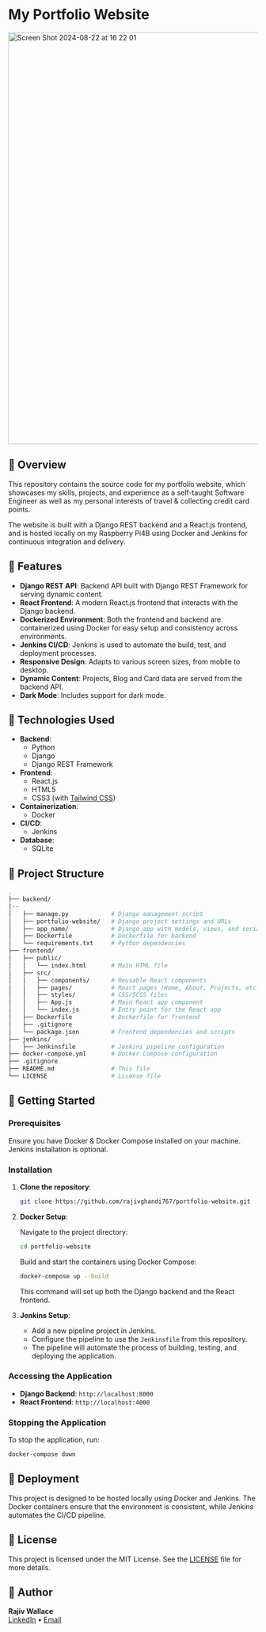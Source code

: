 # My Portfolio Website

<img width="831" alt="Screen Shot 2024-08-22 at 16 22 01" src="https://github.com/user-attachments/assets/3cb885c3-b298-4d47-b10a-935ac35e1763">

## 🚀 Overview

This repository contains the source code for my portfolio website, which showcases my skills, projects, and experience as a self-taught Software Engineer as well as my personal interests of travel & collecting credit card points.

The website is built with a Django REST backend and a React.js frontend, and is hosted locally on my Raspberry Pi4B using Docker and Jenkins for continuous integration and delivery.

## 🌟 Features

- **Django REST API**: Backend API built with Django REST Framework for serving dynamic content.
- **React Frontend**: A modern React.js frontend that interacts with the Django backend.
- **Dockerized Environment**: Both the frontend and backend are containerized using Docker for easy setup and consistency across environments.
- **Jenkins CI/CD**: Jenkins is used to automate the build, test, and deployment processes.
- **Responsive Design**: Adapts to various screen sizes, from mobile to desktop.
- **Dynamic Content**: Projects, Blog and Card data are served from the backend API.
- **Dark Mode**: Includes support for dark mode.

## 🔧 Technologies Used

- **Backend**:
  - Python
  - Django
  - Django REST Framework
- **Frontend**:
  - React.js
  - HTML5
  - CSS3 (with [Tailwind CSS](https://tailwindcss.com/))
- **Containerization**:
  - Docker
- **CI/CD**:
  - Jenkins
- **Database**:
  - SQLite

## 📂 Project Structure

```bash
.
├── backend/
|--
│   ├── manage.py            # Django management script
│   ├── portfolio-website/   # Django project settings and URLs
│   ├── app_name/            # Django app with models, views, and serializers
│   ├── Dockerfile           # Dockerfile for backend
│   └── requirements.txt     # Python dependencies
├── frontend/
│   ├── public/
│   │   └── index.html       # Main HTML file
│   ├── src/
│   │   ├── components/      # Reusable React components
│   │   ├── pages/           # React pages (Home, About, Projects, etc.)
│   │   ├── styles/          # CSS/SCSS files
│   │   ├── App.js           # Main React app component
│   │   └── index.js         # Entry point for the React app
│   ├── Dockerfile           # Dockerfile for frontend
│   ├── .gitignore
│   └── package.json         # Frontend dependencies and scripts
├── jenkins/
│   ├── Jenkinsfile          # Jenkins pipeline configuration
├── docker-compose.yml       # Docker Compose configuration
├── .gitignore
├── README.md                # This file
└── LICENSE                  # License file
```

## 🚀 Getting Started

### Prerequisites

Ensure you have Docker & Docker Compose installed on your machine. Jenkins installation is optional.

### Installation

1. **Clone the repository**:

   ```bash
   git clone https://github.com/rajivghandi767/portfolio-website.git
   ```

2. **Docker Setup**:

   Navigate to the project directory:

   ```bash
   cd portfolio-website
   ```

   Build and start the containers using Docker Compose:

   ```bash
   docker-compose up --build
   ```

   This command will set up both the Django backend and the React frontend.

3. **Jenkins Setup**:

   - Add a new pipeline project in Jenkins.
   - Configure the pipeline to use the `Jenkinsfile` from this repository.
   - The pipeline will automate the process of building, testing, and deploying the application.

### Accessing the Application

- **Django Backend**: `http://localhost:8000`
- **React Frontend**: `http://localhost:4000`

### Stopping the Application

To stop the application, run:

```bash
docker-compose down
```

## 🚀 Deployment

This project is designed to be hosted locally using Docker and Jenkins. The Docker containers ensure that the environment is consistent, while Jenkins automates the CI/CD pipeline.

## 📄 License

This project is licensed under the MIT License. See the [LICENSE](LICENSE) file for more details.

## 👤 Author

**Rajiv Wallace**  
[LinkedIn](https://www.linkedin.com/in/rajiv-wallace) • [Email](mailto:rajivghandi972@gmail.com)
